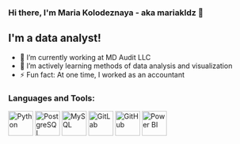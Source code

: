### Hi there, I'm Maria Kolodeznaya - aka mariakldz 👋

## I'm a data analyst!

- 🔭 I’m currently working at MD Audit LLC
- 🌱 I’m actively learning methods of data analysis and visualization
- ⚡ Fun fact: At one time, I worked as an accountant

### Languages and Tools:
<p align="left">
  <img src="https://skillicons.dev/icons?i=python" alt="Python" width="50" height="50" />
  <img src="https://skillicons.dev/icons?i=postgresql" alt="PostgreSQL" width="50" height="50" />
  <img src="https://skillicons.dev/icons?i=mysql" alt="MySQL" width="50" height="50" />
  <img src="https://skillicons.dev/icons?i=gitlab" alt="GitLab" width="50" height="50" />
  <img src="https://skillicons.dev/icons?i=github" alt="GitHub" width="50" height="50" />
  <img src="https://upload.wikimedia.org/wikipedia/commons/c/cf/New_Power_BI_Logo.svg" alt="Power BI" width="50" height="50" />
</p>

<!--
**mariakldz/mariakldz** is a ✨ _special_ ✨ repository because its `README.md` (this file) appears on your GitHub profile.

Here are some ideas to get you started:

- 🔭 I’m currently working at MD Audit LLC
- 🌱 I’m currently learning ...
- 👯 I’m looking to collaborate on ...
- 🤔 I’m looking for help with ...
- 💬 Ask me about ...
- 📫 How to reach me: ...
- 😄 Pronouns: ...
- ⚡ Fun fact: At one time, I worked as an accountant
